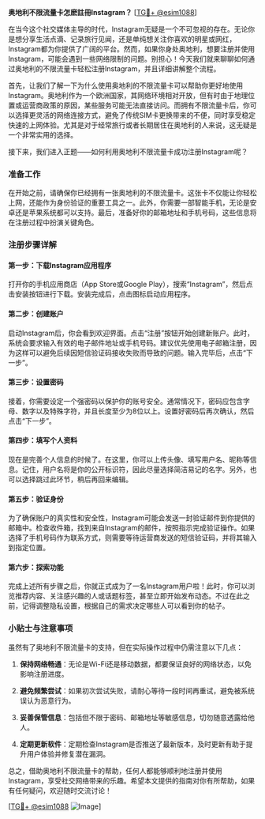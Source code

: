 **奥地利不限流量卡怎麽註冊Instagram？** [[TG💪+ @esim1088](https://t.me/s/esim1088)]

在当今这个社交媒体主导的时代，Instagram无疑是一个不可忽视的存在。无论你是想分享生活点滴、记录旅行见闻，还是单纯想关注你喜欢的明星或网红，Instagram都为你提供了广阔的平台。然而，如果你身处奥地利，想要注册并使用Instagram，可能会遇到一些网络限制的问题。别担心！今天我们就来聊聊如何通过奥地利的不限流量卡轻松注册Instagram，并且详细讲解整个流程。

首先，让我们了解一下为什么使用奥地利的不限流量卡可以帮助你更好地使用Instagram。奥地利作为一个欧洲国家，其网络环境相对开放，但有时由于地理位置或运营商政策的原因，某些服务可能无法直接访问。而拥有不限流量卡后，你可以选择更灵活的网络连接方式，避免了传统SIM卡更换带来的不便，同时享受稳定快速的上网体验。尤其是对于经常旅行或者长期居住在奥地利的人来说，这无疑是一个非常实用的选择。

接下来，我们进入正题——如何利用奥地利不限流量卡成功注册Instagram呢？

### 准备工作

在开始之前，请确保你已经拥有一张奥地利的不限流量卡。这张卡不仅能让你轻松上网，还能作为身份验证的重要工具之一。此外，你需要一部智能手机，无论是安卓还是苹果系统都可以支持。最后，准备好你的邮箱地址和手机号码，这些信息将在注册过程中扮演关键角色。

### 注册步骤详解

#### 第一步：下载Instagram应用程序

打开你的手机应用商店（App Store或Google Play），搜索“Instagram”，然后点击安装按钮进行下载。安装完成后，点击图标启动应用程序。

#### 第二步：创建账户

启动Instagram后，你会看到欢迎界面。点击“注册”按钮开始创建新账户。此时，系统会要求输入有效的电子邮件地址或手机号码。建议优先使用电子邮箱注册，因为这样可以避免后续因短信验证码接收失败而导致的问题。输入完毕后，点击“下一步”。

#### 第三步：设置密码

接着，你需要设定一个强密码以保护你的账号安全。通常情况下，密码应包含字母、数字以及特殊字符，并且长度至少为8位以上。设置好密码后再次确认，然后点击“下一步”。

#### 第四步：填写个人资料

现在是完善个人信息的时候了。在这里，你可以上传头像、填写用户名、昵称等信息。记住，用户名将是你的公开标识符，因此尽量选择简洁易记的名字。另外，也可以选择跳过此环节，稍后再回来编辑。

#### 第五步：验证身份

为了确保账户的真实性和安全性，Instagram可能会发送一封验证邮件到你提供的邮箱中。检查收件箱，找到来自Instagram的邮件，按照指示完成验证操作。如果选择了手机号码作为联系方式，则需要等待运营商发送的短信验证码，并将其输入到指定位置。

#### 第六步：探索功能

完成上述所有步骤之后，你就正式成为了一名Instagram用户啦！此时，你可以浏览推荐内容、关注感兴趣的人或话题标签，甚至立即开始发布动态。不过在此之前，记得调整隐私设置，根据自己的需求决定哪些人可以看到你的帖子。

### 小贴士与注意事项

虽然有了奥地利不限流量卡的支持，但在实际操作过程中仍需注意以下几点：

1. **保持网络畅通**：无论是Wi-Fi还是移动数据，都要保证良好的网络状态，以免影响注册进度。
   
2. **避免频繁尝试**：如果初次尝试失败，请耐心等待一段时间再重试，避免被系统误认为恶意行为。
   
3. **妥善保管信息**：包括但不限于密码、邮箱地址等敏感信息，切勿随意透露给他人。
   
4. **定期更新软件**：定期检查Instagram是否推送了最新版本，及时更新有助于提升用户体验并修复潜在漏洞。

总之，借助奥地利不限流量卡的帮助，任何人都能够顺利地注册并使用Instagram，享受社交网络带来的乐趣。希望本文提供的指南对你有所帮助，如果有任何疑问，欢迎随时交流讨论！

[[TG💪+ @esim1088](https://t.me/s/esim1088) ![Image](https://i.postimg.cc/4NQfJmqS/Snipaste-2025-05-13-00-14-12.png)]